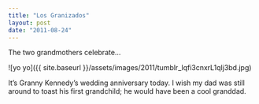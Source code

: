```yaml
---
title: "Los Granizados"
layout: post
date: "2011-08-24"
---
```


The two grandmothers celebrate…

![yo yo]({{ site.baseurl }}/assets/images/2011/tumblr_lqfi3cnxrL1qlj3bd.jpg)

It’s Granny Kennedy’s wedding anniversary today. I wish my dad was still around to toast his first grandchild; he would have been a cool granddad.
